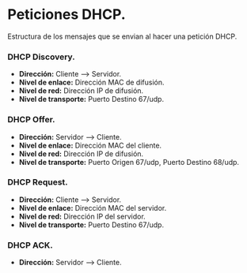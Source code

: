 # Peticiones DHCP.
Estructura de los mensajes que se envian al hacer una petición DHCP.

### DHCP Discovery.
- **Dirección:** Cliente --> Servidor.
- **Nivel de enlace:** Dirección MAC de difusión.
- **Nivel de red:** Dirección IP de difusión.
- **Nivel de transporte:** Puerto Destino 67/udp.


### DHCP Offer.
- **Dirección:** Servidor --> Cliente.
- **Nivel de enlace:** Dirección MAC del cliente.
- **Nivel de red:** Dirección IP de difusión.
- **Nivel de transporte:** Puerto Origen 67/udp, Puerto Destino 68/udp.


### DHCP Request.
- **Dirección:** Cliente --> Servidor.
- **Nivel de enlace:** Dirección MAC del servidor.
- **Nivel de red:** Dirección IP del servidor.
- **Nivel de transporte:** Puerto Destino 67/udp.


### DHCP ACK.
- **Dirección:** Servidor --> Cliente.